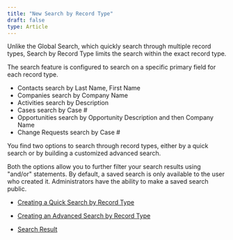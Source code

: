 ```yaml
---
title: "New Search by Record Type"
draft: false
type: Article
---
```



Unlike the Global Search, which quickly search through multiple record types, Search by Record Type limits the search within the exact record type.

The search feature is configured to search on a specific primary field for each record type.
* Contacts search by Last Name, First Name
* Companies search by Company Name
* Activities search by Description
* Cases search by Case #
* Opportunities search by Opportunity Description and then Company Name
* Change Requests search by Case #

You find two options to search through record types, either by a quick search or by building a customized advanced search.

Both the options allow you to further filter your search results using "and/or" statements. By default, a saved search is only available to the user who created it. Administrators have the ability to make a saved search public.

- [Creating a Quick Search by Record Type](../New-Search-by-Record-Type/Creating-a-Quick-Search-by-Record-Type)

- [Creating an Advanced Search by Record Type](../New-Search-by-Record-Type/Creating-an-Advanced-Search-by-Record-Type)

- [Search Result ](../New-Search-by-Record-Type/Search-Result)